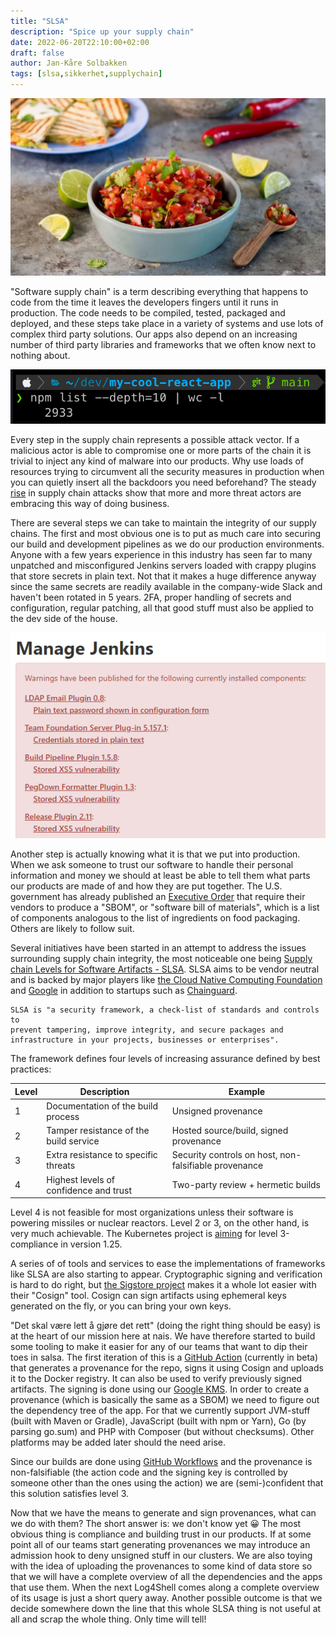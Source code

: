 ```yaml
---
title: "SLSA"
description: "Spice up your supply chain"
date: 2022-06-20T22:10:00+02:00
draft: false
author: Jan-Kåre Solbakken
tags: [slsa,sikkerhet,supplychain]
---
```


![salsa](./images/salsa.webp)

"Software supply chain" is a term describing everything that happens to code from the time it leaves the developers fingers until it runs in production. The code needs to be compiled, tested, packaged and deployed, and these steps take place in a variety of systems and use lots of complex third party solutions. Our apps also depend on an increasing number of third party libraries and frameworks that we often know next to nothing about. 

![dependencies](./images/react-hello-world-deps.png)

Every step in the supply chain represents a possible attack vector. If a malicious actor is able to compromise one or more parts of the chain it is trivial to inject any kind of malware into our products. Why use loads of resources trying to circumvent all the security measures in production when you can quietly insert all the backdoors you need beforehand? The steady [rise](https://www.enisa.europa.eu/news/enisa-news/understanding-the-increase-in-supply-chain-security-attacks) in supply chain attacks show that more and more threat actors are embracing this way of doing business.

There are several steps we can take to maintain the integrity of our supply chains. The first and most obvious one is to put as much care into securing our build and development pipelines as we do our production environments. Anyone with a few years experience in this industry has seen far to many unpatched and misconfigured Jenkins servers loaded with crappy plugins that store secrets in plain text. Not that it makes a huge difference anyway since the same secrets are readily available in the company-wide Slack and haven't been rotated in 5 years. 2FA, proper handling of secrets and configuration, regular patching, all that good stuff must also be applied to the dev side of the house. 

![unpatched jenkins](./images/jenkins-security-warnings.png)

Another step is actually knowing what it is that we put into production. When we ask someone to trust our software to handle their personal information and money we should at least be able to tell them what parts our products are made of and how they are put together. The U.S. government has already published an [Executive Order](https://www.whitehouse.gov/briefing-room/presidential-actions/2021/05/12/executive-order-on-improving-the-nations-cybersecurity/) that require their vendors to produce a "SBOM", or "software bill of materials", which is a list of components analogous to the list of ingredients on food packaging. Others are likely to follow suit.

Several initiatives have been started in an attempt to address the issues surrounding supply chain integrity, the most noticeable one being [Supply chain Levels for Software Artifacts - SLSA](https://slsa.dev/). SLSA aims to be vendor neutral and is backed by major players like [the Cloud Native Computing Foundation](https://www.cncf.io/) and [Google](https://security.googleblog.com/2021/06/introducing-slsa-end-to-end-framework.html) in addition to startups such as [Chainguard](https://www.chainguard.dev/about-us).

```
SLSA is "a security framework, a check-list of standards and controls to 
prevent tampering, improve integrity, and secure packages and 
infrastructure in your projects, businesses or enterprises".
```

The framework defines four levels of increasing assurance defined by best practices:

| Level | Description                            | Example                                               |
| ----- | -------------------------------------- | ----------------------------------------------------- |
| 1     | Documentation of the build process     | Unsigned provenance                                   |
| 2     | Tamper resistance of the build service | Hosted source/build, signed provenance                |
| 3     | Extra resistance to specific threats   | Security controls on host, non-falsifiable provenance |
| 4     | Highest levels of confidence and trust | Two-party review + hermetic builds                    |

Level 4 is not feasible for most organizations unless their software is powering missiles or nuclear reactors. Level 2 or 3, on the other hand, is very much achievable. The Kubernetes project is [aiming](https://github.com/kubernetes/enhancements/issues/3027) for level 3-compliance in version 1.25. 

A series of of tools and services to ease the implementations of frameworks like SLSA are also starting to appear. Cryptographic signing and verification is hard to do right, but [the Sigstore project](https://www.sigstore.dev/) makes it a whole lot easier with their "Cosign" tool. Cosign can sign artifacts using ephemeral keys generated on the fly, or you can bring your own keys. 

"Det skal være lett å gjøre det rett" (doing the right thing should be easy) is at the heart of our mission here at nais. We have therefore started to build some tooling to make it easier for any of our teams that want to dip their toes in salsa. The first iteration of this is a [GitHub Action](https://github.com/nais/salsa) (currently in beta) that generates a provenance for the repo, signs it using Cosign and uploads it to the Docker registry. It can also be used to verify previously signed artifacts. The signing is done using our [Google KMS](https://cloud.google.com/security-key-management). In order to create a provenance (which is basically the same as a SBOM) we need to figure out the dependency tree of the app. For that we currently support JVM-stuff (built with Maven or Gradle), JavaScript (built with npm or Yarn), Go (by parsing go.sum) and PHP with Composer (but without checksums). Other platforms may be added later should the need arise.

Since our builds are done using [GitHub Workflows](https://docs.github.com/en/actions/using-workflows/about-workflows) and the provenance is non-falsifiable (the action code and the signing key is controlled by someone other than the ones using the action) we are (semi-)confident that this solution satisfies level 3.

Now that we have the means to generate and sign provenances, what can we do with them? The short answer is: we don't know yet 😀 The most obvious thing is compliance and building trust in our products. If at some point all of our teams start generating provenances we may introduce an admission hook to deny unsigned stuff in our clusters. We are also toying with the idea of uploading the provenances to some kind of data store so that we will have a complete overview of all the dependencies and the apps that use them. When the next Log4Shell comes along a complete overview of its usage is just a short query away. Another possible outcome is that we decide somewhere down the line that this whole SLSA thing is not useful at all and scrap the whole thing. Only time will tell!
